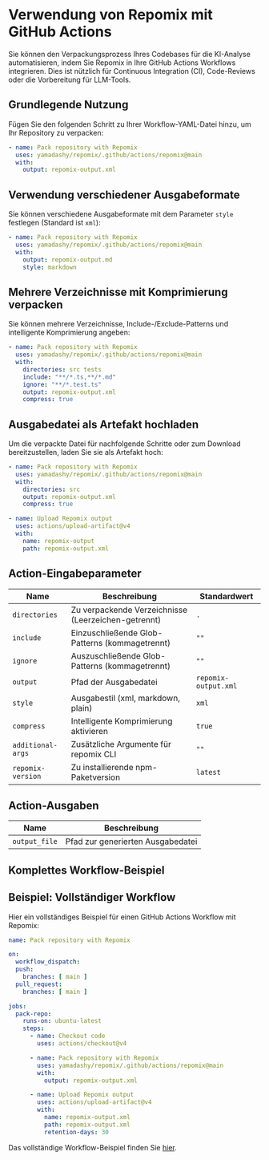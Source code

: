 # Verwendung von Repomix mit GitHub Actions

Sie können den Verpackungsprozess Ihres Codebases für die KI-Analyse automatisieren, indem Sie Repomix in Ihre GitHub Actions Workflows integrieren. Dies ist nützlich für Continuous Integration (CI), Code-Reviews oder die Vorbereitung für LLM-Tools.

## Grundlegende Nutzung

Fügen Sie den folgenden Schritt zu Ihrer Workflow-YAML-Datei hinzu, um Ihr Repository zu verpacken:

```yaml
- name: Pack repository with Repomix
  uses: yamadashy/repomix/.github/actions/repomix@main
  with:
    output: repomix-output.xml
```

## Verwendung verschiedener Ausgabeformate

Sie können verschiedene Ausgabeformate mit dem Parameter `style` festlegen (Standard ist `xml`):

```yaml
- name: Pack repository with Repomix
  uses: yamadashy/repomix/.github/actions/repomix@main
  with:
    output: repomix-output.md
    style: markdown
```

## Mehrere Verzeichnisse mit Komprimierung verpacken

Sie können mehrere Verzeichnisse, Include-/Exclude-Patterns und intelligente Komprimierung angeben:

```yaml
- name: Pack repository with Repomix
  uses: yamadashy/repomix/.github/actions/repomix@main
  with:
    directories: src tests
    include: "**/*.ts,**/*.md"
    ignore: "**/*.test.ts"
    output: repomix-output.xml
    compress: true
```

## Ausgabedatei als Artefakt hochladen

Um die verpackte Datei für nachfolgende Schritte oder zum Download bereitzustellen, laden Sie sie als Artefakt hoch:

```yaml
- name: Pack repository with Repomix
  uses: yamadashy/repomix/.github/actions/repomix@main
  with:
    directories: src
    output: repomix-output.xml
    compress: true

- name: Upload Repomix output
  uses: actions/upload-artifact@v4
  with:
    name: repomix-output
    path: repomix-output.xml
```

## Action-Eingabeparameter

| Name               | Beschreibung                                 | Standardwert      |
|--------------------|----------------------------------------------|-------------------|
| `directories`      | Zu verpackende Verzeichnisse (Leerzeichen-getrennt) | `.`         |
| `include`          | Einzuschließende Glob-Patterns (kommagetrennt) | `""`         |
| `ignore`           | Auszuschließende Glob-Patterns (kommagetrennt) | `""`         |
| `output`           | Pfad der Ausgabedatei                         | `repomix-output.xml`     |
| `style`            | Ausgabestil (xml, markdown, plain)            | `xml`             |
| `compress`         | Intelligente Komprimierung aktivieren          | `true`            |
| `additional-args`  | Zusätzliche Argumente für repomix CLI          | `""`         |
| `repomix-version`  | Zu installierende npm-Paketversion             | `latest`          |

## Action-Ausgaben

| Name          | Beschreibung                        |
|---------------|-------------------------------------|
| `output_file` | Pfad zur generierten Ausgabedatei    |

## Komplettes Workflow-Beispiel

## Beispiel: Vollständiger Workflow

Hier ein vollständiges Beispiel für einen GitHub Actions Workflow mit Repomix:

```yaml
name: Pack repository with Repomix

on:
  workflow_dispatch:
  push:
    branches: [ main ]
  pull_request:
    branches: [ main ]

jobs:
  pack-repo:
    runs-on: ubuntu-latest
    steps:
      - name: Checkout code
        uses: actions/checkout@v4

      - name: Pack repository with Repomix
        uses: yamadashy/repomix/.github/actions/repomix@main
        with:
          output: repomix-output.xml

      - name: Upload Repomix output
        uses: actions/upload-artifact@v4
        with:
          name: repomix-output.xml
          path: repomix-output.xml
          retention-days: 30
```

Das vollständige Workflow-Beispiel finden Sie [hier](https://github.com/yamadashy/repomix/blob/main/.github/workflows/pack-repository.yml).
